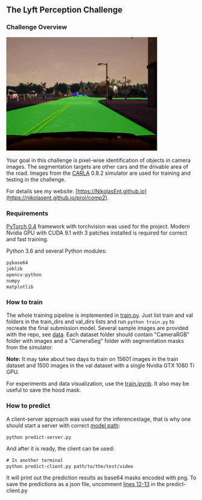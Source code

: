 ## The Lyft Perception Challenge

### Challenge Overview

![readme_img](readme_img/title.gif)

Your goal in this challenge is pixel-wise identification of objects in camera images. The segmentation targets are other cars and the drivable area of the road.
Images from the [CARLA](http://carla.org/) 0.8.2 simulator are used for training and testing in the challenge.

For details see my website: [https://NikolasEnt.github.io](https://nikolasent.github.io/proj/comp2).

### Requirements

[PyTorch 0.4](https://pytorch.org/) framework with torchvision was used for the project. Modern Nvidia GPU with CUDA 9.1 with 3 patches installed is required for correct and fast training.

Python 3.6 and several Python modules:
```
pybase64
joblib
opencv-python
numpy
matplotlib
```

### How to train

The whole training pipeline is implemented in [train.py](https://github.com/NikolasEnt/Lyft-Perception-Challenge/blob/master/train.py). Just list train and val folders in the train_dirs and val_dirs lists and run ```python train.py``` to recreate the final submission model. Several sample images are provided with the repo, see [data](https://github.com/NikolasEnt/Lyft-Perception-Challenge/tree/master/data). Each dataset folder should contain "CameraRGB" folder with images and a "CameraSeg" folder with segmentation masks from the simulator.

__Note:__ It may take about two days to train on 15601 images in the train dataset and 1500 images in the val dataset with a single Nvidia GTX 1080 Ti GPU.

For experiments and data visualization, use the [train.ipynb](https://github.com/NikolasEnt/Lyft-Perception-Challenge/blob/master/train.ipynb). It also may be useful to save the hood mask.

### How to predict

A client-server approach was used for the inferencestage, that is why one should start a server with correct [model path](https://github.com/NikolasEnt/Lyft-Perception-Challenge/blob/0c042ed05b11f31304df2e73676f2c0aaaf34382/predict-server.py#L17):
```
python predict-server.py
```

And after it is ready, the client can be used:

```
# In another terminal
python predict-client.py path/to/the/test/video
```

It will print out the prediction results as base64 masks encoded with png. To save the predictions as a json file, uncomment [lines 12-13](https://github.com/NikolasEnt/Lyft-Perception-Challenge/blob/0c042ed05b11f31304df2e73676f2c0aaaf34382/predict-client.py#L12) in the predict-client.py
